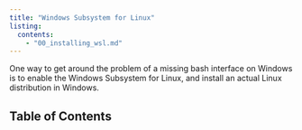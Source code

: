 ```yaml
---
title: "Windows Subsystem for Linux"
listing:
  contents:
    - "00_installing_wsl.md"
---
```


One way to get around the problem of a missing bash interface on Windows is to enable the Windows Subsystem for Linux, and install an actual Linux distribution in Windows.

## Table of Contents

